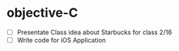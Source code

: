 # objective-C
- [ ] Presentate Class idea about Starbucks for class 2/16
- [ ] Write code for iOS Application
